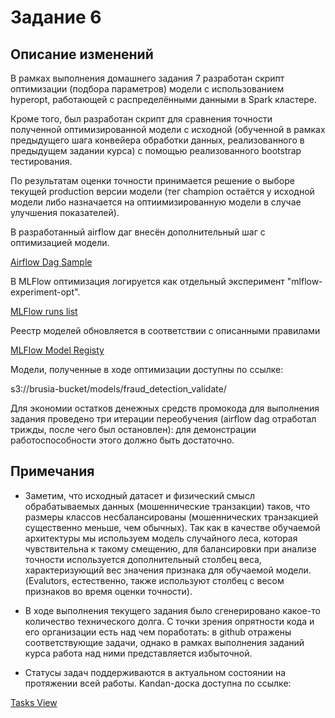 # Задание 6

## Описание изменений

В рамках выполнения домашнего задания 7 разработан скрипт оптимизации (подбора параметров) модели с использованием hyperopt, работающей с распределёнными данными в Spark кластере.

Кроме того, был разработан скрипт для сравнения точности полученной оптимизированной модели с исходной (обученной в рамках предыдущего шага конвейера обработки данных, реализованного в предыдущем задании курса) с помощью реализованного bootstrap тестирования.

По результатам оценки точности принимается решение о выборе текущей production версии модели (тег champion остаётся у исходной модели либо назначается на оптиимизированную модели в случае улучшения показателей).

В разработанный airflow даг внесён дополнительный шаг с оптимизацией модели.

[Airflow Dag Sample](docs/hometasks/07/dag.png)

В MLFlow оптимизация логируется как отдельный эксперимент "mlflow-experiment-opt".

[MLFlow runs list](docs/hometask/07/mlflow_runs.png)

Реестр моделей обновляется в соответствии с описанными правилами

[MLFlow Model Registy](docs/hometask/07/model_registry.png)

Модели, полученные в ходе оптимизации доступны по ссылке:

s3://brusia-bucket/models/fraud_detection_validate/

Для экономии остатков денежных средств промокода для выполнения задания проведено три итерации переобучения (airflow dag отработал трижды, после чего был остановлен): для демонстрации работоспособности этого должно быть достаточно.

## Примечания

- Заметим, что исходный датасет и физический смысл обрабатываемых данных (мошеннические транзакции) таков, что размеры классов несбалансированы (мошеннических транзакцией существенно меньше, чем обычных). Так как в качестве обучаемой архитектуры мы используем модель случайного леса, которая чувствительна к такому смещению, для балансировки при анализе точности используется дополнительный столбец веса, характеризующий вес значения признака для обучаемой модели. (Evalutors, естественно, также используют столбец с весом признаков во время оценки точности).

- В ходе выполнения текущего задания было сгенерировано какое-то количество технического долга. С точки зрения опрятности кода и его организации есть над чем поработать: в github отражены соответствующие задачи, однако в рамках выполнения заданий курса работа над ними представляется избыточной.

- Статусы задач поддерживаются в актуальном состоянии на протяжении всей работы. Kandan-доска доступна по ссылке:

[Tasks View](https://github.com/users/brusia/projects/1/views/1)